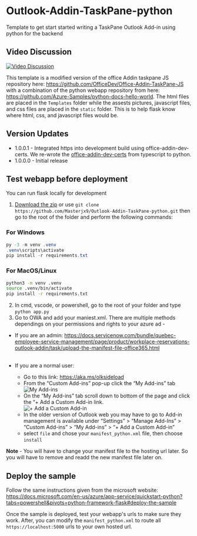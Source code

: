 # Outlook-Addin-TaskPane-python
Template to get start started writing a TaskPane Outlook Add-in using python for the backend

## Video Discussion
[![Video Discussion](https://img.youtube.com/vi/RDL2BWfq43Q/0.jpg)](https://youtu.be/RDL2BWfq43Q)

This template is a modified version of the office Addin taskpane JS repository here: https://github.com/OfficeDev/Office-Addin-TaskPane-JS with a combination of the python webapp repository from here: https://github.com/Azure-Samples/python-docs-hello-world.
The html files are placed in the `Templates` folder while the assests pictures, javascript files, and css files are placed in the `static` folder. This is to help flask know where html, css, and javascript files would be.

## Version Updates

- 1.0.0.1 - Integrated https into development build using office-addin-dev-certs. We re-wrote the [office-addin-dev-certs](https://github.com/OfficeDev/Office-Addin-Scripts/tree/master/packages/office-addin-dev-certs) from typescript to python.
- 1.0.0.0 - Initial release

## Test webapp before deployment
You can run flask locally for development
1. [Download the zip](https://github.com/Masterjx9/Outlook-Addin-TaskPane-python/archive/refs/heads/master.zip) or use `git clone https://github.com/Masterjx9/Outlook-Addin-TaskPane-python.git` then go to the root of the folder and perform the following commands:

### For Windows
```powershell
py -3 -m venv .venv
.venv\scripts\activate
pip install -r requirements.txt
```

### For MacOS/Linux
```bash
python3 -m venv .venv
source .venv/bin/activate
pip install -r requirements.txt
```

2. In cmd, vscode, or powershell, go to the root of your folder and type `python app.py` 
3. Go to OWA and add your maniest.xml. There are multiple methods dependings on your permissions and rights to your azure ad - 
- If you are an admin: https://docs.servicenow.com/bundle/quebec-employee-service-management/page/product/workplace-reservations-outlook-addin/task/upload-the-manifest-file-office365.html <br><br>

- If you are a normal user: <br>
  - Go to this link: https://aka.ms/olksideload <br>
  - From the “Custom Add-ins” pop-up click the “My Add-ins” tab <br>
  ![My Add-ins](https://learn.microsoft.com/en-us/office/dev/add-ins/images/outlook-sideload-my-add-ins-owa.png "Image Title")
  - On the “My Add-ins” tab scroll down to bottom of the page and click the “+ Add a Custom Add-in link. <br>
  ![+ Add a Custom Add-in](https://learn.microsoft.com/en-us/office/dev/add-ins/images/outlook-sideload-custom-add-in.png "Image Title")
  - In the older version of Outlook web you may have to go to Add-in management is available under “Settings” > “Manage Add-Ins” >  “Custom Add-ins” > “My Add-ins” > “+ Add a Custom Add-in”
  - select `file` and chose your `manifest_python.xml` file, then choose `install`
  
 **Note** - You will have to change your manifest file to the hosting url later. So you will have to remove and readd the new manifest file later on. 

## Deploy the sample
Follow the same instructions given from the microsoft website: https://docs.microsoft.com/en-us/azure/app-service/quickstart-python?tabs=powershell&pivots=python-framework-flask#deploy-the-sample

Once the sample is deployed, test your webapp's urls to make sure they work. 
After, you can modify the `manifest_python.xml` to route all `https://localhost:5000` urls to your own hosted url.
